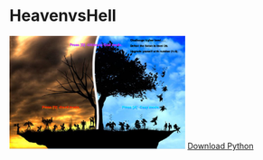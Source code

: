 # HeavenvsHell
<img src="https://github.com/kbains9111/HeavenvsHell/blob/master/Start%20Screen.png" height="200px">
<a href="https://www.python.org/">Download Python</a>

